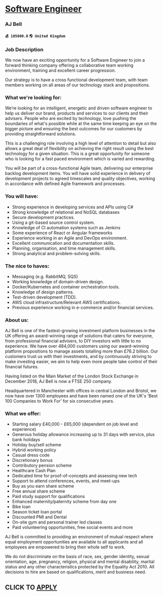 # [Software Engineer](https://www.remotewlb.com/apply/software-engineer-64942)  
### AJ Bell  
#### `💰 105000.0` `🌎 United Kingdom`  

### Job Description

We now have an exciting opportunity for a Software Engineer to join a forward thinking company offering a collaborative team working environment, training and excellent career progression.

Our strategy is to have a cross functional development team, with team members working on all areas of our technology stack and propositions.

### What we're looking for:

We’re looking for an intelligent, energetic and driven software engineer to help us deliver our brand, products and services to our clients and their advisers. People who are excited by technology, love pushing the boundaries of what's possible while at the same time keeping an eye on the bigger picture and ensuring the best outcomes for our customers by providing straightforward solutions.  
  
This is a challenging role involving a high level of attention to detail but also allows a great deal of flexibility on achieving the right result using the best technology for a given situation. This is a great opportunity for someone who is looking for a fast paced environment which is varied and rewarding.  
  
You will be part of a cross-functional Agile team, delivering our enterprise backlog development items. You will have solid experience in delivery of development projects to agreed timescales and quality objectives, working in accordance with defined Agile framework and processes.

### You will have:

  * Strong experience in developing services and APIs using C# 
  * Strong knowledge of relational and NoSQL databases
  * Secure development practices.
  * Using a git-based source control system.
  * Knowledge of CI automation systems such as Jenkins
  * Some experience of React or Angular frameworks
  * Experience working in an Agile and DevOps environment.
  * Excellent communication and documentation skills.
  * Planning, organisation, and time management skills.
  * Strong analytical and problem-solving skills.

### The nice to haves:

  * Messaging (e.g. RabbitMQ, SQS)
  * Working knowledge of domain-driven design.
  * Docker/Kubernetes and container orchestration tools.
  * Knowledge of design patterns.
  * Test-driven development (TDD).
  * AWS cloud infrastructure/Relevant AWS certifications. 
  * Previous experience working in e-commerce and/or financial services.

### About us:

AJ Bell is one of the fastest-growing investment platform businesses in the UK offering an award-winning range of solutions that caters for everyone, from professional financial advisers, to DIY investors with little to no experience. We have over 484,000 customers using our award-winning platform propositions to manage assets totalling more than £76.2 billion. Our customers trust us with their investments, and by continuously striving to make investing easier, we aim to help even more people take control of their financial futures.

Having listed on the Main Market of the London Stock Exchange in December 2018, AJ Bell is now a FTSE 250 company.

Headquartered in Manchester with offices in central London and Bristol, we now have over 1300 employees and have been named one of the UK's 'Best 100 Companies to Work For’ for six consecutive years.

### What we offer:

  * Starting salary £40,000 - £65,000 (dependent on job level and experience)
  * Generous holiday allowance increasing up to 31 days with service, plus bank holidays
  * Holiday buy/sell scheme
  * Hybrid working policy
  * Casual dress code
  * Discretionary bonus
  * Contributory pension scheme
  * Healthcare Cash Plan
  * Dedicated time for proof-of-concepts and assessing new tech
  * Support to attend conferences, events, and meet-ups
  * Buy as you earn share scheme
  * Free annual share scheme
  * Paid study support for qualifications
  * Enhanced maternity/paternity scheme from day one
  * Bike loan
  * Season ticket loan portal
  * Discounted PMI and Dental
  * On-site gym and personal trainer led classes
  * Paid volunteering opportunities, free social events and more

AJ Bell is committed to providing an environment of mutual respect where equal employment opportunities are available to all applicants and all employees are empowered to bring their whole self to work.

We do not discriminate on the basis of race, sex, gender identity, sexual orientation, age, pregnancy, religion, physical and mental disability, marital status and any other characteristics protected by the Equality Act 2010. All decisions to hire are based on qualifications, merit and business need.

  
## CLICK TO [APPLY](https://www.remotewlb.com/apply/software-engineer-64942)

